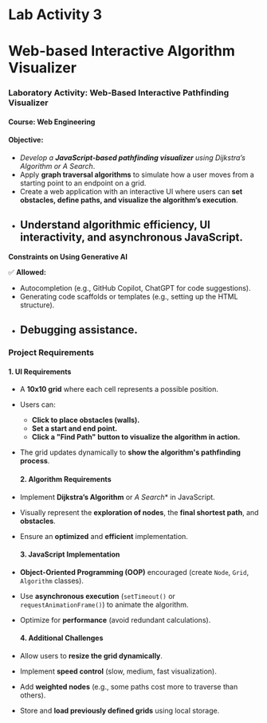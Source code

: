 # **Lab Activity 3**

# **Web-based Interactive Algorithm Visualizer**

### **Laboratory Activity: Web-Based Interactive Pathfinding Visualizer**

#### **Course: Web Engineering**

#### **Objective:**

* *Develop a **JavaScript-based pathfinding visualizer** using Dijkstra’s Algorithm or A Search*.  
* Apply **graph traversal algorithms** to simulate how a user moves from a starting point to an endpoint on a grid.  
* Create a web application with an interactive UI where users can **set obstacles, define paths, and visualize the algorithm’s execution**.  
* Understand **algorithmic efficiency, UI interactivity, and asynchronous JavaScript**.  
  ---

**Constraints on Using Generative AI**

✅ **Allowed:**

* Autocompletion (e.g., GitHub Copilot, ChatGPT for code suggestions).  
* Generating code scaffolds or templates (e.g., setting up the HTML structure).  
* Debugging assistance.  
  ---

### **Project Requirements**

#### **1\. UI Requirements**

* A **10x10 grid** where each cell represents a possible position.  
* Users can:  
  * **Click to place obstacles (walls).**  
  * **Set a start and end point.**  
  * **Click a "Find Path" button to visualize the algorithm in action.**  
* The grid updates dynamically to **show the algorithm's pathfinding process**.

  #### **2\. Algorithm Requirements**

* Implement **Dijkstra’s Algorithm** or *A Search*\* in JavaScript.  
* Visually represent the **exploration of nodes**, the **final shortest path**, and **obstacles**.  
* Ensure an **optimized** and **efficient** implementation.

  #### **3\. JavaScript Implementation**

* **Object-Oriented Programming (OOP)** encouraged (create `Node`, `Grid`, `Algorithm` classes).  
* Use **asynchronous execution** (`setTimeout()` or `requestAnimationFrame()`) to animate the algorithm.  
* Optimize for **performance** (avoid redundant calculations).

  #### **4\. Additional Challenges**

* Allow users to **resize the grid dynamically**.  
* Implement **speed control** (slow, medium, fast visualization).  
* Add **weighted nodes** (e.g., some paths cost more to traverse than others).  
* Store and **load previously defined grids** using local storage.